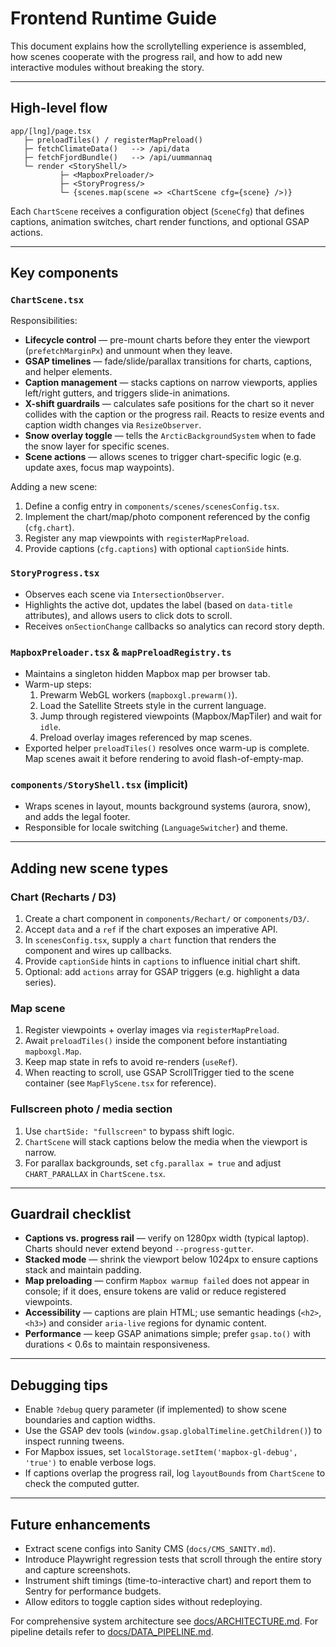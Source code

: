 # Frontend Runtime Guide

This document explains how the scrollytelling experience is assembled, how scenes cooperate with the progress rail, and how to add new interactive modules without breaking the story.

---

## High-level flow

```
app/[lng]/page.tsx
   ├─ preloadTiles() / registerMapPreload()
   ├─ fetchClimateData()   --> /api/data
   ├─ fetchFjordBundle()   --> /api/uummannaq
   └─ render <StoryShell/>
           ├─ <MapboxPreloader/>
           ├─ <StoryProgress/>
           └─ {scenes.map(scene => <ChartScene cfg={scene} />)}
```

Each `ChartScene` receives a configuration object (`SceneCfg`) that defines captions, animation switches, chart render functions, and optional GSAP actions.

---

## Key components

### `ChartScene.tsx`

Responsibilities:

- **Lifecycle control** — pre-mount charts before they enter the viewport (`prefetchMarginPx`) and unmount when they leave.
- **GSAP timelines** — fade/slide/parallax transitions for charts, captions, and helper elements.
- **Caption management** — stacks captions on narrow viewports, applies left/right gutters, and triggers slide-in animations.
- **X-shift guardrails** — calculates safe positions for the chart so it never collides with the caption or the progress rail. Reacts to resize events and caption width changes via `ResizeObserver`.
- **Snow overlay toggle** — tells the `ArcticBackgroundSystem` when to fade the snow layer for specific scenes.
- **Scene actions** — allows scenes to trigger chart-specific logic (e.g. update axes, focus map waypoints).

Adding a new scene:

1. Define a config entry in `components/scenes/scenesConfig.tsx`.
2. Implement the chart/map/photo component referenced by the config (`cfg.chart`).
3. Register any map viewpoints with `registerMapPreload`.
4. Provide captions (`cfg.captions`) with optional `captionSide` hints.

### `StoryProgress.tsx`

- Observes each scene via `IntersectionObserver`.
- Highlights the active dot, updates the label (based on `data-title` attributes), and allows users to click dots to scroll.
- Receives `onSectionChange` callbacks so analytics can record story depth.

### `MapboxPreloader.tsx` & `mapPreloadRegistry.ts`

- Maintains a singleton hidden Mapbox map per browser tab.
- Warm-up steps:
  1. Prewarm WebGL workers (`mapboxgl.prewarm()`).
  2. Load the Satellite Streets style in the current language.
  3. Jump through registered viewpoints (Mapbox/MapTiler) and wait for `idle`.
  4. Preload overlay images referenced by map scenes.
- Exported helper `preloadTiles()` resolves once warm-up is complete. Map scenes await it before rendering to avoid flash-of-empty-map.

### `components/StoryShell.tsx` (implicit)

- Wraps scenes in layout, mounts background systems (aurora, snow), and adds the legal footer.
- Responsible for locale switching (`LanguageSwitcher`) and theme.

---

## Adding new scene types

### Chart (Recharts / D3)

1. Create a chart component in `components/Rechart/` or `components/D3/`.
2. Accept `data` and a `ref` if the chart exposes an imperative API.
3. In `scenesConfig.tsx`, supply a `chart` function that renders the component and wires up callbacks.
4. Provide `captionSide` hints in `captions` to influence initial chart shift.
5. Optional: add `actions` array for GSAP triggers (e.g. highlight a data series).

### Map scene

1. Register viewpoints + overlay images via `registerMapPreload`.
2. Await `preloadTiles()` inside the component before instantiating `mapboxgl.Map`.
3. Keep map state in refs to avoid re-renders (`useRef`).
4. When reacting to scroll, use GSAP ScrollTrigger tied to the scene container (see `MapFlyScene.tsx` for reference).

### Fullscreen photo / media section

1. Use `chartSide: "fullscreen"` to bypass shift logic.
2. `ChartScene` will stack captions below the media when the viewport is narrow.
3. For parallax backgrounds, set `cfg.parallax = true` and adjust `CHART_PARALLAX` in `ChartScene.tsx`.

---

## Guardrail checklist

- **Captions vs. progress rail** — verify on 1280px width (typical laptop). Charts should never extend beyond `--progress-gutter`.
- **Stacked mode** — shrink the viewport below 1024px to ensure captions stack and maintain padding.
- **Map preloading** — confirm `Mapbox warmup failed` does not appear in console; if it does, ensure tokens are valid or reduce registered viewpoints.
- **Accessibility** — captions are plain HTML; use semantic headings (`<h2>`, `<h3>`) and consider `aria-live` regions for dynamic content.
- **Performance** — keep GSAP animations simple; prefer `gsap.to()` with durations < 0.6s to maintain responsiveness.

---

## Debugging tips

- Enable `?debug` query parameter (if implemented) to show scene boundaries and caption widths.
- Use the GSAP dev tools (`window.gsap.globalTimeline.getChildren()`) to inspect running tweens.
- For Mapbox issues, set `localStorage.setItem('mapbox-gl-debug', 'true')` to enable verbose logs.
- If captions overlap the progress rail, log `layoutBounds` from `ChartScene` to check the computed gutter.

---

## Future enhancements

- Extract scene configs into Sanity CMS (`docs/CMS_SANITY.md`).
- Introduce Playwright regression tests that scroll through the entire story and capture screenshots.
- Instrument shift timings (time-to-interactive chart) and report them to Sentry for performance budgets.
- Allow editors to toggle caption sides without redeploying.

For comprehensive system architecture see [docs/ARCHITECTURE.md](ARCHITECTURE.md). For pipeline details refer to [docs/DATA_PIPELINE.md](DATA_PIPELINE.md).
